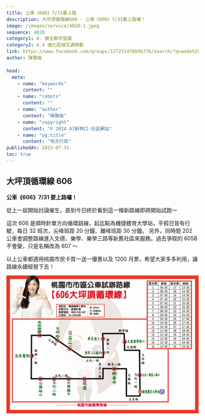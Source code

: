 ```yaml
---
title: 公車《606》7/31要上路
description: 大坪頂循環線606 - 公車《606》7/31要上路囉！
image: /images/service/4020-1.jpeg
sequence: 4020
category1: A. 健全都市發展
category2: A.4 強化區域交通規劃
link: https://www.facebook.com/groups/127251476046776/search/?q=wade%20chan
author: 陳雅倫

head:
  meta:
    - name: "keywords"
      content: ""
    - name: "robots"
      content: ""
    - name: "author"
      content: "陳雅倫"
    - name: "copyright"
      content: "© 2024 A7新林口-社區網站"
    - name: "og:title"
      content: "地方行政"
publishedAt: 2023-07-31
toc: true
---
```


## 大坪頂循環線 606

**公車《606》7/31 要上路囉！**

從上一屆開始討論催生，直到今日終於看到這一條新路線即將開始試跑～

這次 606 是順時針單方向循環路線，起迄點為機捷體育大學站，平假日皆有行駛，每日 32 班次，尖峰班距 20 分鐘、離峰班距 30 分鐘。 另外，同時間 202 公車會調整路線進入文德、樂學、樂學三路等新舊社區來服務。過去爭取的 605B 不會變，只是名稱改為 607 ～

以上公車都適用桃園市民卡買一送一優惠以及 1200 月票，希望大家多多利用，讓路線永續經營下去！

![s4020-1.jpeg](/images/service/s4020-1.jpeg)
